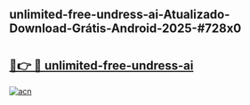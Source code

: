 ## unlimited-free-undress-ai-Atualizado-Download-Grátis-Android-2025-#728x0

# <h2><a href="https://ainizakaria.my?title=unlimited-free-undress-ai&ref=20M">🔗👉 🔴 unlimited-free-undress-ai</a></h2>

[![acn](https://github.com/user-attachments/assets/0f9c940e-d8b0-45ae-aac7-cd30a18b3e1c)](https://ainizakaria.my?title=unlimited-free-undress-ai&ref=20M)

